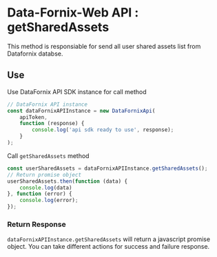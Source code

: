 # Data-Fornix-Web API : getSharedAssets

This method is responsiable for send all user shared assets list from Datafornix databse.

## Use

Use DataFornix API SDK instance for call method

```js
// DataFornix API instance
const dataFornixAPIInstance = new DataFornixApi(
    apiToken,
    function (response) {
        console.log('api sdk ready to use', response);
    }
);
```

Call `getSharedAssets` method

```js
const userSharedAssets = dataFornixAPIInstance.getSharedAssets();
// Return promise object
userSharedAssets.then(function (data) {
    console.log(data)
}, function (error) {
    console.log(error);
});
```

### **Return Response**

`dataFornixAPIInstance.getSharedAssets` will return a javascript promise object.
You can take different actions for success and failure response.
